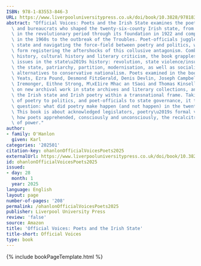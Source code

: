 ```yaml
---
ISBN: 978-1-83553-846-3
URL: https://www.liverpooluniversitypress.co.uk/doi/book/10.3828/9781835538463
abstract: "Official Voices: Poets and the Irish State examines the poet-politicians\
  \ and bureaucrats who shaped the twenty-six-county Irish state, from its pre-history\
  \ in the revolutionary period through its foundation in 1922 and complicated modernisation\
  \ in the 1960s to the outbreak of the Troubles. Poet-officials juggled writing the\
  \ state and navigating the force-field between poetry and politics, with poetic\
  \ form registering the aftershocks of this collusive antagonism. Combining political\
  \ history, cultural history and literary criticism, the book grapples with major\
  \ issues in the state\u2019s history: revolution, state violence/insurgency against\
  \ the state, patriarchy, partition, modernisation, as well as socialist and feminist\
  \ alternatives to conservative nationalism. Poets examined in the book include W.B.\
  \ Yeats, Ezra Pound, Desmond FitzGerald, Denis Devlin, Joseph Campbell, Valentin\
  \ Iremonger, Eithne Strong, M\xE1ire Mhac an tSaoi and Thomas Kinsella. It draws\
  \ on new archival work in state archives and literary collections, and situates\
  \ the Irish state and Irish poetry within a transnational frame. Taking up the relationship\
  \ of poetry to politics, and poet-officials to state governance, it tackles a perennial\
  \ question: what did poetry make happen (and not happen) in the twenty-six counties?\
  \ This book is about acknowledged legislators, poetry\u2019s formal vigilance, and\
  \ how poets apprehended, consciously and unconsciously, the recalcitrant workings\
  \ of power."
author:
- family: O'Hanlon
  given: Karl
categories: '202501'
citation-key: ohanlonOfficialVoicesPoets2025
externalUrl: https://www.liverpooluniversitypress.co.uk/doi/book/10.3828/9781835538463
id: ohanlonOfficialVoicesPoets2025
issued:
- day: 28
  month: 1
  year: 2025
language: English
layout: page
number-of-pages: '208'
permalink: /ohanlonOfficialVoicesPoets2025
publisher: Liverpool University Press
review: 'false'
source: Amazon
title: 'Official Voices: Poets and the Irish State'
title-short: Official Voices
type: book
---
```

{% include bookPageTemplate.html %}